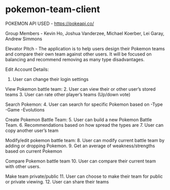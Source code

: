 # pokemon-team-client
POKEMON API USED - https://pokeapi.co/

Group Members - Kevin Ho, Joshua Vanderzee, Michael Koerber, Lei Garay, Andrew Simmons

Elevator Pitch - The application is to help users design their Pokemon teams and compare their own team against other users. It will be focused on balancing and recommend removing as many type disadvantages.

Edit Account Details:
1.  User can change their login settings

View Pokemon battle team:
2.  User can view their or other user’s stored teams
3.  User can rate other player’s teams (Up/down vote)

Search Pokemon:
4.  User can search for specific Pokemon based on
    -Type
    -Game
    -Evolutions
    
Create Pokemon Battle Team:
5.  User can build a new Pokemon Battle Team.
6.  Recommendations based on how spread the types are
7.  User can copy another user’s team

Modify/edit pokemon battle team:
8.  User can modify current battle team by adding or dropping Pokemon.
9.  Get an average of weakness/strengths based on current Pokemon

Compare Pokemon battle team
10.  User can compare their current team with other users.

Make team private/public
11.  User can choose to make their team for public or private viewing.
12. User can share their teams